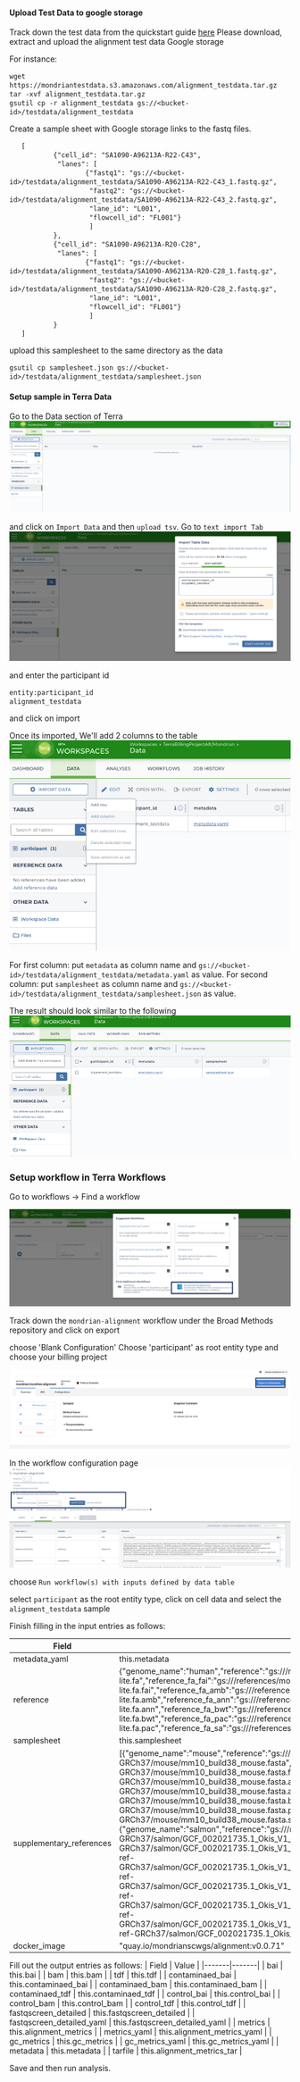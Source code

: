 #### Upload Test Data to google storage

Track down the test data from the quickstart guide [here](docs/quickstart/alignment.md) Please download, extract and upload the alignment test data Google storage


For instance:
```
wget https://mondriantestdata.s3.amazonaws.com/alignment_testdata.tar.gz
tar -xvf alignment_testdata.tar.gz
gsutil cp -r alignment_testdata gs://<bucket-id>/testdata/alignment_testdata 
```


Create a sample sheet with Google storage links to the fastq files.
 ```
    [
            {"cell_id": "SA1090-A96213A-R22-C43",
             "lanes": [
                    {"fastq1": "gs://<bucket-id>/testdata/alignment_testdata/SA1090-A96213A-R22-C43_1.fastq.gz",
                     "fastq2": "gs://<bucket-id>/testdata/alignment_testdata/SA1090-A96213A-R22-C43_2.fastq.gz",
                     "lane_id": "L001",
                     "flowcell_id": "FL001"}
                     ]
            },
            {"cell_id": "SA1090-A96213A-R20-C28",
             "lanes": [
                    {"fastq1": "gs://<bucket-id>/testdata/alignment_testdata/SA1090-A96213A-R20-C28_1.fastq.gz",
                     "fastq2": "gs://<bucket-id>/testdata/alignment_testdata/SA1090-A96213A-R20-C28_2.fastq.gz",
                     "lane_id": "L001",
                     "flowcell_id": "FL001"}
                     ]
            }
    ]
```

upload this samplesheet to the same directory as the data 
```
gsutil cp samplesheet.json gs://<bucket-id>/testdata/alignment_testdata/samplesheet.json
```

#### Setup sample in Terra Data

Go to the Data section of Terra
![Terra_Data](../assets/terra_data_import_data.png)

and click on `Import Data` and then `upload tsv`. Go to `text import Tab`
![Terra Alignment Data](../assets/terra_data_import_data_alignment_1.png)

and enter the participant id
```
entity:participant_id
alignment_testdata
```
and click on import

Once its imported, We'll add 2 columns to the table
![Terra Alignment Data 2](../assets/terra_data_import_data_alignment_2.png)

For first column: put `metadata` as column name and `gs://<bucket-id>/testdata/alignment_testdata/metadata.yaml` as value. For second column: put `samplesheet` as column name and `gs://<bucket-id>/testdata/alignment_testdata/samplesheet.json` as value.

The result should look similar to the following
![Terra Alignment Data 3](../assets/terra_data_import_data_alignment_3.png)


### Setup workflow in Terra Workflows

Go to workflows -> Find a workflow

![Terra Alignment Workflow 1](../assets/terra_workflows_alignment_1.png)

Track down the `mondrian-alignment` workflow under the Broad Methods repository and click on export

choose 'Blank Configuration'
Choose 'participant' as root entity type and choose your billing project

![Terra Alignment Workflow 2](../assets/terra_workflows_alignment_2.png)

In the workflow configuration page
![Terra Alignment Workflow 3](../assets/terra_workflows_alignment_3.png)

choose 
`Run workflow(s) with inputs defined by data table`

select `participant` as the root entity type, click on cell data and select the `alignment_testdata` sample


Finish filling in the input entries as follows:

| Field | Value |
|-------|-------|
| metadata_yaml | this.metadata |
| reference | {"genome_name":"human","reference":"gs://<bucket-id>/references/mondrian-ref-GRCh37/human/GRCh37-lite.fa","reference_fa_fai":"gs://<bucket-id>/references/mondrian-ref-GRCh37/human/GRCh37-lite.fa.fai","reference_fa_amb":"gs://<bucket-id>/references/mondrian-ref-GRCh37/human/GRCh37-lite.fa.amb","reference_fa_ann":"gs://<bucket-id>/references/mondrian-ref-GRCh37/human/GRCh37-lite.fa.ann","reference_fa_bwt":"gs://<bucket-id>/references/mondrian-ref-GRCh37/human/GRCh37-lite.fa.bwt","reference_fa_pac":"gs://<bucket-id>/references/mondrian-ref-GRCh37/human/GRCh37-lite.fa.pac","reference_fa_sa":"gs://<bucket-id>/references/mondrian-ref-GRCh37/human/GRCh37-lite.fa.sa"}|
| samplesheet | this.samplesheet |
| supplementary_references| [{"genome_name":"mouse","reference":"gs://<bucket-id>/references/mondrian-ref-GRCh37/mouse/mm10_build38_mouse.fasta","reference_fa_fai":"gs://<bucket-id>/references/mondrian-ref-GRCh37/mouse/mm10_build38_mouse.fasta.fai","reference_fa_amb":"gs://<bucket-id>/references/mondrian-ref-GRCh37/mouse/mm10_build38_mouse.fasta.amb","reference_fa_ann":"gs://<bucket-id>/references/mondrian-ref-GRCh37/mouse/mm10_build38_mouse.fasta.ann","reference_fa_bwt":"gs://<bucket-id>/references/mondrian-ref-GRCh37/mouse/mm10_build38_mouse.fasta.bwt","reference_fa_pac":"gs://<bucket-id>/references/mondrian-ref-GRCh37/mouse/mm10_build38_mouse.fasta.pac","reference_fa_sa":"gs://<bucket-id>/references/mondrian-ref-GRCh37/mouse/mm10_build38_mouse.fasta.sa"},{"genome_name":"salmon","reference":"gs://<bucket-id>/references/mondrian-ref-GRCh37/salmon/GCF_002021735.1_Okis_V1_genomic.fna","reference_fa_fai":"gs://<bucket-id>/references/mondrian-ref-GRCh37/salmon/GCF_002021735.1_Okis_V1_genomic.fna.fai","reference_fa_amb":"gs://<bucket-id>/references/mondrian-ref-GRCh37/salmon/GCF_002021735.1_Okis_V1_genomic.fna.amb","reference_fa_ann":"gs://<bucket-id>/references/mondrian-ref-GRCh37/salmon/GCF_002021735.1_Okis_V1_genomic.fna.ann","reference_fa_bwt":"gs://<bucket-id>/references/mondrian-ref-GRCh37/salmon/GCF_002021735.1_Okis_V1_genomic.fna.bwt","reference_fa_pac":"gs://<bucket-id>/references/mondrian-ref-GRCh37/salmon/GCF_002021735.1_Okis_V1_genomic.fna.pac","reference_fa_sa":"gs://<bucket-id>/references/mondrian-ref-GRCh37/salmon/GCF_002021735.1_Okis_V1_genomic.fna.sa"}] |
| docker_image | "quay.io/mondrianscwgs/alignment:v0.0.71" |



Fill out the output entries as follows:
| Field | Value |
|-------|-------|
| bai | this.bai |
| bam | this.bam |
| tdf | this.tdf |
| contaminaed_bai | this.contaminaed_bai |
| contaminaed_bam | this.contaminaed_bam |
| contaminaed_tdf | this.contaminaed_tdf |
| control_bai | this.control_bai |
| control_bam | this.control_bam |
| control_tdf | this.control_tdf |
| fastqscreen_detailed | this.fastqscreen_detailed |
| fastqscreen_detailed_yaml | this.fastqscreen_detailed_yaml |
| metrics | this.alignment_metrics |
| metrics_yaml | this.alignment_metrics_yaml |
| gc_metrics | this.gc_metrics |
| gc_metrics_yaml | this.gc_metrics_yaml |
| metadata | this.metadata |
| tarfile | this.alignment_metrics_tar |

Save and then run analysis. 
